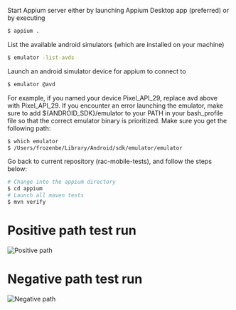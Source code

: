 Start Appium server either by launching Appium Desktop app (preferred) or by executing

```bash
$ appium .
```

List the available android simulators (which are installed on your machine)

```bash
$ emulator -list-avds
```

Launch an android simulator device for appium to connect to

```bash
$ emulator @avd
```

For example, if you named your device Pixel_API_29, replace avd above with Pixel_API_29.
If you encounter an error launching the emulator, make sure to add ${ANDROID_SDK}/emulator to your PATH in your bash_profile file so that the correct emulator binary is prioritized.
Make sure you get the following path:
```bash
$ which emulator           
$ /Users/frozenbe/Library/Android/sdk/emulator/emulator
```

Go back to current repository (rac-mobile-tests), and follow the steps below:

```bash
# Change into the appium directory
$ cd appium
# Launch all maven tests
$ mvn verify
```

# Positive path test run
![Positive path](https://github.com/frozenbe/factorialTester/raw/master/factorial%20positive%20path%20test.gif)


# Negative path test run
![Negative path](https://github.com/frozenbe/factorialTester/raw/master/factorial%20negative%20path%20test.gif)

